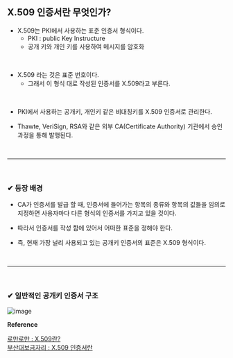 ## X.509 인증서란 무엇인가?
- X.509는 PKI에서 사용하는 표준 인증서 형식이다. 
  - PKI : public Key Instructure
  - 공개 키와 개인 키를 사용하여 메시지를 암호화
<br>

- X.509 라는 것은 표준 번호이다.
  - 그래서 이 형식 대로 작성된 인증서를 X.509라고 부른다.
<br>

- PKI에서 사용하는 공개키, 개인키 같은 비대칭키를 X.509 인증서로 관리한다.

- Thawte, VeriSign, RSA와 같은 외부 CA(Certificate Authority) 기관에서 승인과정을 통해 발행된다.
<br>
<hr>
<br>

### ✔ 등장 배경
- CA가 인증서를 발급 할 때, 인증서에 들어가는 항목의 종류와 항목의 값들을 임의로 지정하면
사용자마다 다른 형식의 인증서를 가지고 있을 것이다.

- 따라서 인증서를 작성 함에 있어서 어떠한 표준을 정해야 한다.

- 즉, 현재 가장 널리 사용되고 있는 공개키 인증서의 표준은 X.509 형식이다.
<br>
<hr>
<br>

### ✔ 일반적인 공개키 인증서 구조
![image](https://github.com/yejun95/Today-I-Learned/assets/121341413/5609d753-e5d9-43f8-afb0-9b067e1a20bc)
<br>


**Reference**<br>

[로만로만 : X.509란?](https://lots-of-knowledge.tistory.com/13)<br>
[부산대보금자리 : X.509 인증서란](https://gjwjdgnsrnlg.tistory.com/50)
